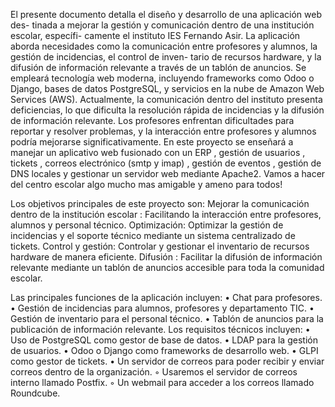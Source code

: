 El presente documento detalla el diseño y desarrollo de una aplicación web des-
tinada a mejorar la gestión y comunicación dentro de una institución escolar, especı́fi-
camente el instituto IES Fernando Asir. La aplicación aborda necesidades como la
comunicación entre profesores y alumnos, la gestión de incidencias, el control de inven-
tario de recursos hardware, y la difusión de información relevante a través de un tablón
de anuncios. Se empleará tecnologı́a web moderna, incluyendo frameworks como Odoo
o Django, bases de datos PostgreSQL, y servicios en la nube de Amazon Web Services
(AWS).
Actualmente, la comunicación dentro del instituto presenta deficiencias, lo que
dificulta la resolución rápida de incidencias y la difusión de información relevante. Los
profesores enfrentan dificultades para reportar y resolver problemas, y la interacción
entre profesores y alumnos podrı́a mejorarse significativamente.
En este proyecto se enseñará a manejar un aplicativo web fusionado con un ERP
, gestión de usuarios , tickets , correos electrónico (smtp y imap) , gestión de eventos ,
gestión de DNS locales y gestionar un servidor web mediante Apache2.
Vamos a hacer del centro escolar algo mucho mas amigable y ameno para todos!

Los objetivos principales de este proyecto son:
  Mejorar la comunicación dentro de la institución escolar : Facilitando
  la interacción entre profesores, alumnos y personal técnico.
  Optimización: Optimizar la gestión de incidencias y el soporte técnico mediante
  un sistema centralizado de tickets.
  Control y gestión: Controlar y gestionar el inventario de recursos hardware de
  manera eficiente.
  Difusión : Facilitar la difusión de información relevante mediante un tablón de
  anuncios accesible para toda la comunidad escolar.

Las principales funciones de la aplicación incluyen:
  • Chat para profesores.
  • Gestión de incidencias para alumnos, profesores y departamento TIC.
  • Gestión de inventario para el personal técnico.
  • Tablón de anuncios para la publicación de información relevante.
Los requisitos técnicos incluyen:
  • Uso de PostgreSQL como gestor de base de datos.
  • LDAP para la gestión de usuarios.
  • Odoo o Django como frameworks de desarrollo web.
  • GLPI como gestor de tickets.
  • Un servidor de correos para poder recibir y enviar correos dentro de la
  organización.
  ◦ Usaremos el servidor de correos interno llamado Postfix.
  ◦ Un webmail para acceder a los correos llamado Roundcube.
